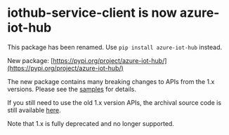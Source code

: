 # iothub-service-client is now azure-iot-hub

This package has been renamed. Use `pip install azure-iot-hub` instead.

New package: [https://pypi.org/project/azure-iot-hub/](https://pypi.org/project/azure-iot-hub/)

The new package contains many breaking changes to APIs from the 1.x versions. Please see the [samples](https://github.com/Azure/azure-iot-sdk-python/tree/main/azure-iot-hub/samples) for details.

If you still need to use the old 1.x version APIs, the archival source code is still available [here](https://github.com/Azure/azure-iot-sdk-python/tree/v1-deprecated).

Note that 1.x is fully deprecated and no longer supported.

